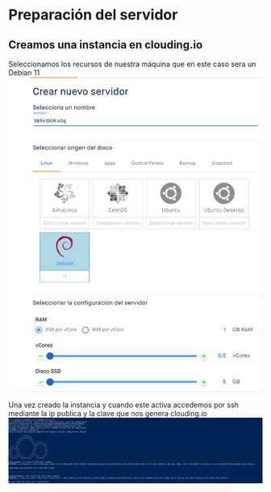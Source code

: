 # Preparación del servidor
## Creamos una instancia en clouding.io
Seleccionamos los recursos de nuestra máquina que en este caso sera un Debian 11
![servidor](https://github.com/victorsanmar/k0s/blob/main/imagenes/cloud.PNG)

Una vez creado la instancia y cuando este activa accedemos por ssh mediante la ip publica y la clave que nos genera clouding.io
![servidor2](https://github.com/victorsanmar/k0s/blob/main/imagenes/cloud2.PNG)
